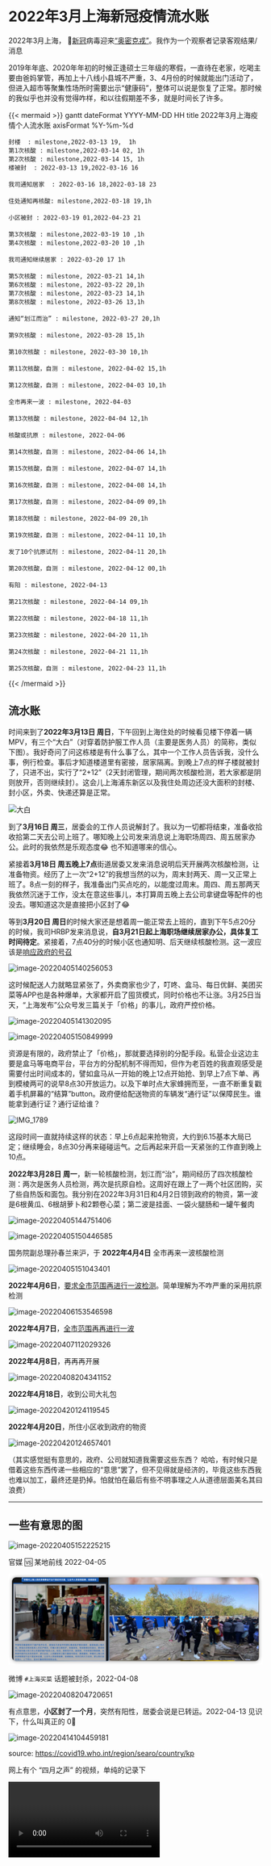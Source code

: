 # 2022年3月上海新冠疫情流水账




2022年3月上海， 🦠[新冠](https://en.wikipedia.org/wiki/COVID-19)病毒迎来[“奥密克戎”](https://en.wikipedia.org/wiki/SARS-CoV-2_Omicron_variant)。我作为一个观察者记录客观结果/消息

<!--more-->

2019年年底、2020年年初的时候正逢硕士三年级的寒假，一直待在老家，吃喝主要由爸妈掌管，再加上十八线小县城不严重，3、4月份的时候就能出门活动了，但进入超市等聚集性场所时需要出示“健康码”，整体可以说是恢复了正常。那时候的我似乎也并没有觉得咋样，和以往假期差不多，就是时间长了许多。


{{< mermaid >}}
gantt
    dateFormat YYYY-MM-DD HH
    title 2022年3月上海疫情个人流水账
    axisFormat  %Y-%m-%d

    封楼  : milestone,2022-03-13 19,  1h
    第1次核酸 : milestone,2022-03-14 02, 1h
    第2次核酸 : milestone,2022-03-14 15, 1h
    楼被封  : 2022-03-13 19,2022-03-16 16
    
    我司通知居家  : 2022-03-16 18,2022-03-18 23
    
    住处通知再核酸: milestone,2022-03-18 19,1h
    
    小区被封 : 2022-03-19 01,2022-04-23 21
    
    第3次核酸 : milestone,2022-03-19 10 ,1h
    第4次核酸 : milestone,2022-03-20 10 ,1h
    
    我司通知继续居家 : 2022-03-20 17 1h
    
    第5次核酸 : milestone, 2022-03-21 14,1h
    第6次核酸 : milestone, 2022-03-22 20,1h
    第7次核酸 : milestone, 2022-03-23 14,1h
    第8次核酸 : milestone, 2022-03-26 13,1h
    
    通知“划江而治” : milestone, 2022-03-27 20,1h
    
    第9次核酸 : milestone, 2022-03-28 15,1h
    
    第10次核酸 : milestone, 2022-03-30 10,1h
    
    第11次核酸，自测 : milestone, 2022-04-02 15,1h
    
    第12次核酸，自测 : milestone, 2022-04-03 10,1h
    
    全市再来一波 : milestone, 2022-04-03
    
    第13次核酸 : milestone, 2022-04-04 12,1h
    
    核酸或抗原 : milestone, 2022-04-06
    
    第14次核酸，自测 : milestone, 2022-04-06 14,1h
    
    第15次核酸，自测 : milestone, 2022-04-07 14,1h
    
    第16次核酸，自测 : milestone, 2022-04-08 14,1h
    
    第17次核酸，自测 : milestone, 2022-04-09 09,1h
    
    第18次核酸 : milestone, 2022-04-09 20,1h
    
    第19次核酸，自测 : milestone, 2022-04-11 10,1h
    
    发了10个抗原试剂 : milestone, 2022-04-11 20,1h
    
    第20次核酸，自测 : milestone, 2022-04-12 00,1h
    
    有阳 : milestone, 2022-04-13
    
    第21次核酸 : milestone, 2022-04-14 09,1h
    
    第22次核酸 : milestone, 2022-04-18 11,1h
    
    第23次核酸 : milestone, 2022-04-20 11,1h
    
    第24次核酸 : milestone, 2022-04-21 11,1h
    
    第25次核酸，自测 : milestone, 2022-04-23 11,1h
{{< /mermaid >}}



## 流水账

时间来到了**2022年3月13日 周日**，下午回到上海住处的时候看见楼下停着一辆MPV，有三个“大白”（对穿着防护服工作人员（主要是医务人员）的简称，类似下图）。我好奇问了问这栋楼是有什么事了么，其中一个工作人员告诉我，没什么事，例行检查。事后才知道楼道里有密接，居家隔离。到晚上7点的样子楼就被封了，只进不出，实行了“2+12”（2天封闭管理，期间两次核酸检测，若大家都是阴则放开，否则继续封）。这会儿上海浦东新区以及我住处周边还没大面积的封楼、封小区，外卖、快递还算是正常。

![大白](https://gitee.com/unclehuzi/picture/raw/master/img/merlin_203870247_854ccfae-b075-4556-bf69-6c023309eb52-master1050.jpg)

到了**3月16日 周三**，居委会的工作人员说解封了。我以为一切都将结束，准备收拾收拾第二天去公司上班了。哪知晚上公司发来消息说上海职场周四、周五居家办公。此时的我依然是乐观态度😂 也不知道哪来的信心。

紧接着**3月18日 周五晚上7点**街道居委又发来消息说明后天开展两次核酸检测，让准备物资。经历了上一次“2+12”的我想当然的以为，周末封两天、周一又正常上班了。8点一刻的样子，我准备出门买点吃的，以能度过周末。周四、周五那两天我依然沉迷于工作，没太在意这些事儿，本打算周五晚上去公司拿键盘等配件的也没去。哪知道这次是直接把小区封了😂

等到**3月20日 周日**的时候大家还是想着周一能正常去上班的，直到下午5点20分的时候，我司HRBP发来消息说，**自3月21日起上海职场继续居家办公，具体复工时间待定**。紧接着，7点40分的时候小区也通知明、后天继续核酸检测。这一波应该是[响应政府的号召](https://mp.weixin.qq.com/s/ZrUzGlDkigQLR_Gs3jP95A)

![image-20220405140256053](https://gitee.com/unclehuzi/picture/raw/master/img/image-20220405140256053.png)

这时候配送人力就略显紧张了，外卖商家也少了，叮咚、盒马、每日优鲜、美团买菜等APP也是各种爆单，大家都开启了囤货模式，同时价格也不让涨。3月25日当天，“上海发布”公众号发三篇关于「价格」的事儿，政府严控价格。

![image-20220405141302095](https://gitee.com/unclehuzi/picture/raw/master/img/image-20220405141302095.png)

![image-20220405150849999](https://gitee.com/unclehuzi/picture/raw/master/img/image-20220405150849999.png)

资源是有限的，政府禁止了「价格」，那就要选择别的分配手段。私营企业这边主要是盒马等电商平台，平台方的分配机制不得而知，但作为老百姓的我直观感受是需要付出时间成本的，譬如盒马从一开始的晚上12点开始抢、到早上7点下单、再到模棱两可的说早8点30开放运力。以及下单时点大家蜂拥而至，一直不断重复戳着手机屏幕的“结算”button。政府便给配送物资的车辆发“通行证”以保障民生。谁能拿到通行证？通行证给谁？

![IMG_1789](https://gitee.com/unclehuzi/picture/raw/master/img/IMG_1789.jpg)

这段时间一直就持续这样的状态：早上6点起来抢物资，大约到6.15基本大局已定；继续睡会，8点30分再来碰碰运气。之后再起来开启一天紧张的工作直到晚上10点。

**2022年3月28日 周一**，新一轮核酸检测，划江而“治”，期间经历了四次核酸检测：两次是医务人员检测，两次是抗原自检。这周好在跟上了一两个社区团购，买了些自热饭和面包。我分别在2022年3月31日和4月2日领到政府的物资，第一波是6根黄瓜、6根胡萝卜和2颗卷心菜；第二波是挂面、一袋火腿肠和一罐午餐肉

![image-20220405144751406](https://gitee.com/unclehuzi/picture/raw/master/img/image-20220405144751406.png)

![image-20220405150446585](https://gitee.com/unclehuzi/picture/raw/master/img/image-20220405150446585.png)

国务院副总理孙春兰来沪，于 **2022年4月4日** 全市再来一波核酸检测

![image-20220405151043401](https://gitee.com/unclehuzi/picture/raw/master/img/image-20220405151043401.png)



**2022年4月6日**，[要求全市范围再进行一波检测](https://mp.weixin.qq.com/s/QXtV0k0vDYZQkPJ0W2XDDA)。简单理解为不咋严重的采用抗原检测

![image-20220406153546598](https://gitee.com/unclehuzi/picture/raw/master/img/image-20220406153546598.png)

**2022年4月7日**，[全市范围再再进行一波](https://mp.weixin.qq.com/s/vU7zkW0SeoqizeU50JLg3g)

![image-20220407112029326](https://gitee.com/unclehuzi/picture/raw/master/img/image-20220407112029326.png)

**2022年4月8日**，再再再开展

![image-20220408204341152](https://gitee.com/unclehuzi/picture/raw/master/img/image-20220408204341152.png)

**2022年4月18日**，收到公司大礼包

![image-20220420124119545](https://gitee.com/unclehuzi/picture/raw/master/img/image-20220420124119545.png)

**2022年4月20日**，所住小区收到政府的物资

![image-20220420124657401](https://gitee.com/unclehuzi/picture/raw/master/img/image-20220420124657401.png)

（其实感觉挺有意思的，政府、公司就知道我需要这些东西？ 哈哈，有时候只是借着这些东西传递一些相应的“意思”罢了，但不见得就是经济的，毕竟这些东西我也难以加工，最终还是扔掉。怕就怕在最后有些不明事理之人从道德层面美名其曰浪费）



---

## 一些有意思的图



![image-20220405152225215](https://gitee.com/unclehuzi/picture/raw/master/img/image-20220405152225215.png)

官媒 🆚 某地前线 2022-04-05

![](sh.png)

微博 `#上海买菜` 话题被封杀，2022-04-08

![image-20220408204720651](https://gitee.com/unclehuzi/picture/raw/master/img/image-20220408204720651.png)

有点意思，**小区封了一个月**，突然有阳性，居委会说是已转运。2022-04-13
见识下，什么叫真正的 0⃣️

![image-20220414104459181](https://gitee.com/unclehuzi/picture/raw/master/img/image-20220414104459181.png)

source: https://covid19.who.int/region/searo/country/kp

网上有个 “四月之声” 的视频，单纯的记录下

![](v.mp4)





<head> 
    <script defer src="https://use.fontawesome.com/releases/v5.0.13/js/all.js"></script> 
    <script defer src="https://use.fontawesome.com/releases/v5.0.13/js/v4-shims.js"></script> 
</head> 
<link rel="stylesheet" href="https://use.fontawesome.com/releases/v5.0.13/css/all.css">

